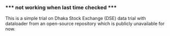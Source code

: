 ### *** not working when last time checked ***
This is a simple trial on Dhaka Stock Exchange (DSE) data trial with dataloader from an open-source repository which is publicly unavailable for now. 